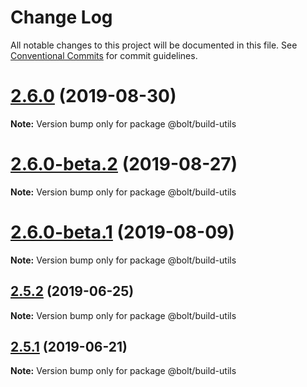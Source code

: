 # Change Log

All notable changes to this project will be documented in this file.
See [Conventional Commits](https://conventionalcommits.org) for commit guidelines.

# [2.6.0](https://github.com/bolt-design-system/bolt/tree/master/packages/build-tools/utils/compare/v2.6.0-beta.2...v2.6.0) (2019-08-30)

**Note:** Version bump only for package @bolt/build-utils





# [2.6.0-beta.2](https://github.com/bolt-design-system/bolt/tree/master/packages/build-tools/utils/compare/v2.6.0-beta.1...v2.6.0-beta.2) (2019-08-27)

**Note:** Version bump only for package @bolt/build-utils





# [2.6.0-beta.1](https://github.com/bolt-design-system/bolt/tree/master/packages/build-tools/utils/compare/v2.5.6...v2.6.0-beta.1) (2019-08-09)

**Note:** Version bump only for package @bolt/build-utils





## [2.5.2](https://github.com/bolt-design-system/bolt/tree/master/packages/build-tools/utils/compare/v2.5.1...v2.5.2) (2019-06-25)

**Note:** Version bump only for package @bolt/build-utils





## [2.5.1](https://github.com/bolt-design-system/bolt/tree/master/packages/build-tools/utils/compare/v2.5.0...v2.5.1) (2019-06-21)

**Note:** Version bump only for package @bolt/build-utils
